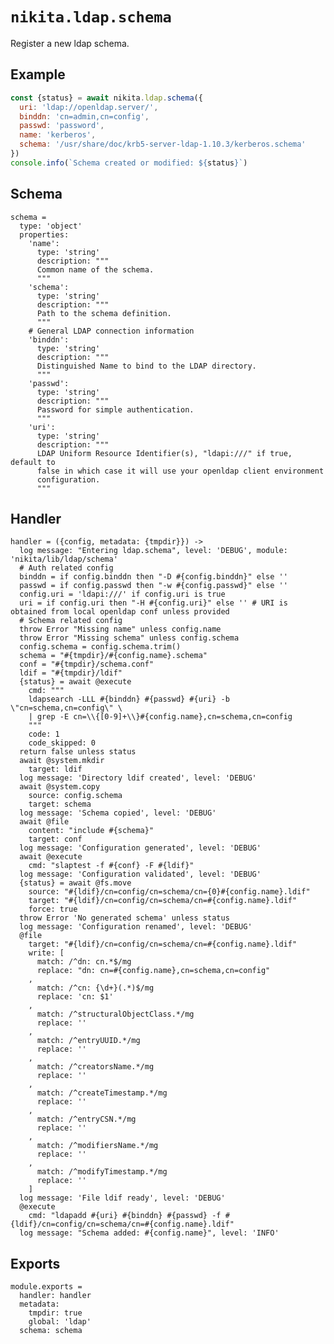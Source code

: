 
# `nikita.ldap.schema`

Register a new ldap schema.

## Example

```js
const {status} = await nikita.ldap.schema({
  uri: 'ldap://openldap.server/',
  binddn: 'cn=admin,cn=config',
  passwd: 'password',
  name: 'kerberos',
  schema: '/usr/share/doc/krb5-server-ldap-1.10.3/kerberos.schema'
})
console.info(`Schema created or modified: ${status}`)
```

## Schema

    schema =
      type: 'object'
      properties:
        'name':
          type: 'string'
          description: """
          Common name of the schema.
          """
        'schema':
          type: 'string'
          description: """
          Path to the schema definition.
          """
        # General LDAP connection information
        'binddn':
          type: 'string'
          description: """
          Distinguished Name to bind to the LDAP directory.
          """
        'passwd':
          type: 'string'
          description: """
          Password for simple authentication.
          """
        'uri':
          type: 'string'
          description: """
          LDAP Uniform Resource Identifier(s), "ldapi:///" if true, default to
          false in which case it will use your openldap client environment
          configuration.
          """

## Handler

    handler = ({config, metadata: {tmpdir}}) ->
      log message: "Entering ldap.schema", level: 'DEBUG', module: 'nikita/lib/ldap/schema'
      # Auth related config
      binddn = if config.binddn then "-D #{config.binddn}" else ''
      passwd = if config.passwd then "-w #{config.passwd}" else ''
      config.uri = 'ldapi:///' if config.uri is true
      uri = if config.uri then "-H #{config.uri}" else '' # URI is obtained from local openldap conf unless provided
      # Schema related config
      throw Error "Missing name" unless config.name
      throw Error "Missing schema" unless config.schema
      config.schema = config.schema.trim()
      schema = "#{tmpdir}/#{config.name}.schema"
      conf = "#{tmpdir}/schema.conf"
      ldif = "#{tmpdir}/ldif"
      {status} = await @execute
        cmd: """
        ldapsearch -LLL #{binddn} #{passwd} #{uri} -b \"cn=schema,cn=config\" \
        | grep -E cn=\\{[0-9]+\\}#{config.name},cn=schema,cn=config
        """
        code: 1
        code_skipped: 0
      return false unless status
      await @system.mkdir
        target: ldif
      log message: 'Directory ldif created', level: 'DEBUG'
      await @system.copy
        source: config.schema
        target: schema
      log message: 'Schema copied', level: 'DEBUG'
      await @file
        content: "include #{schema}"
        target: conf
      log message: 'Configuration generated', level: 'DEBUG'
      await @execute
        cmd: "slaptest -f #{conf} -F #{ldif}"
      log message: 'Configuration validated', level: 'DEBUG'
      {status} = await @fs.move
        source: "#{ldif}/cn=config/cn=schema/cn={0}#{config.name}.ldif"
        target: "#{ldif}/cn=config/cn=schema/cn=#{config.name}.ldif"
        force: true
      throw Error 'No generated schema' unless status
      log message: 'Configuration renamed', level: 'DEBUG'
      @file
        target: "#{ldif}/cn=config/cn=schema/cn=#{config.name}.ldif"
        write: [
          match: /^dn: cn.*$/mg
          replace: "dn: cn=#{config.name},cn=schema,cn=config"
        ,
          match: /^cn: {\d+}(.*)$/mg
          replace: 'cn: $1'
        ,
          match: /^structuralObjectClass.*/mg
          replace: ''
        ,
          match: /^entryUUID.*/mg
          replace: ''
        ,
          match: /^creatorsName.*/mg
          replace: ''
        ,
          match: /^createTimestamp.*/mg
          replace: ''
        ,
          match: /^entryCSN.*/mg
          replace: ''
        ,
          match: /^modifiersName.*/mg
          replace: ''
        ,
          match: /^modifyTimestamp.*/mg
          replace: ''
        ]
      log message: 'File ldif ready', level: 'DEBUG'
      @execute
        cmd: "ldapadd #{uri} #{binddn} #{passwd} -f #{ldif}/cn=config/cn=schema/cn=#{config.name}.ldif"
      log message: "Schema added: #{config.name}", level: 'INFO'

## Exports

    module.exports =
      handler: handler
      metadata:
        tmpdir: true
        global: 'ldap'
      schema: schema
